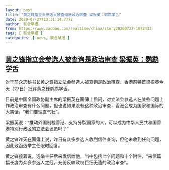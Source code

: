 ```yaml
---
layout: post
title: "黄之锋指立会参选人被查询是政治审查 梁振英：鹦鹉学舌"
date: 2020-07-27T13:31:14.777Z
author: 联合早报
from: https://www.zaobao.com/realtime/china/story20200727-1072433
tags: [ 联合早报 ]
categories: [ news, 联合早报 ]
---
```

<!--1595881860000-->
[黄之锋指立会参选人被查询是政治审查 梁振英：鹦鹉学舌](https://www.zaobao.com/realtime/china/story20200727-1072433)
------

<div>
<p>对于前众志秘书长黄之锋指立法会参选人被查询是政治审查，香港前特首梁振英今天（27日）批评黄之锋鹦鹉学舌。</p><p>目前是中国全国政协副主席的梁振英在面簿上质问，对立法会参选人在某些问题上作政治审查有什么问题，但也说如果没有这种政治审查，香港会成为国家和国际的大笑话，“我们要理直气壮”。</p><p>梁振英说：“推动外国制裁香港、支持分裂国家的人，可以成为中华人民共和国香港特别行政区的立法会议员吗？”</p><section id="imu"><div id="dfp-ad-imu1-wrapper" class="dfp-tag-wrapper"><div id="dfp-ad-imu1" class="dfp-tag-wrapper"></div></div></section><p>黄之锋昨天在面簿上说，昨日有众多参选人收到信件查询，但他未收到任何问题，因此致函选举主任限时回复。</p><p>黄之锋接着说，选举主任后来发信给他，当中包括七个问题和十个附件，“来信篇幅长度为众多参选人之冠，充份反映政权巨细无遗的政治审查”。</p><div id="innity-in-post"></div><div id="dfp-ad-midarticlespecial-wrapper" class="dfp-tag-wrapper"><div id="dfp-ad-midarticlespecial" class="dfp-tag-wrapper"></div></div>
</div>
